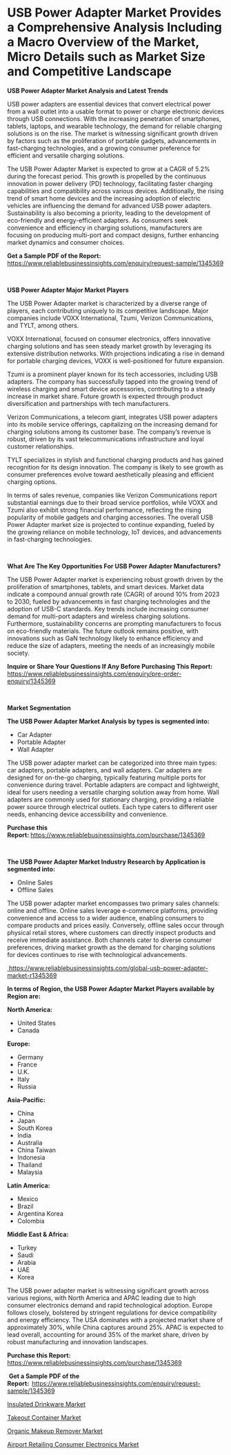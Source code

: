 <p><h1>USB Power Adapter Market Provides a Comprehensive Analysis Including a Macro Overview of the Market, Micro Details such as Market Size and Competitive Landscape</h1></p><p><strong>USB Power Adapter Market Analysis and Latest Trends</strong></p>
<p><p>USB power adapters are essential devices that convert electrical power from a wall outlet into a usable format to power or charge electronic devices through USB connections. With the increasing penetration of smartphones, tablets, laptops, and wearable technology, the demand for reliable charging solutions is on the rise. The market is witnessing significant growth driven by factors such as the proliferation of portable gadgets, advancements in fast-charging technologies, and a growing consumer preference for efficient and versatile charging solutions.</p><p>The USB Power Adapter Market is expected to grow at a CAGR of 5.2% during the forecast period. This growth is propelled by the continuous innovation in power delivery (PD) technology, facilitating faster charging capabilities and compatibility across various devices. Additionally, the rising trend of smart home devices and the increasing adoption of electric vehicles are influencing the demand for advanced USB power adapters. Sustainability is also becoming a priority, leading to the development of eco-friendly and energy-efficient adapters. As consumers seek convenience and efficiency in charging solutions, manufacturers are focusing on producing multi-port and compact designs, further enhancing market dynamics and consumer choices.</p></p>
<p><strong>Get a Sample PDF of the Report:&nbsp;</strong> <a href="https://www.reliablebusinessinsights.com/enquiry/request-sample/1345369?utm_campaign=1119&utm_medium=2&utm_source=Github&utm_content=ia&utm_term=06022025&utm_id=usb-power-adapter">https://www.reliablebusinessinsights.com/enquiry/request-sample/1345369</a></p>
<p>&nbsp;</p>
<p><strong>USB Power Adapter Major Market Players</strong></p>
<p><p>The USB Power Adapter market is characterized by a diverse range of players, each contributing uniquely to its competitive landscape. Major companies include VOXX International, Tzumi, Verizon Communications, and TYLT, among others.</p><p>VOXX International, focused on consumer electronics, offers innovative charging solutions and has seen steady market growth by leveraging its extensive distribution networks. With projections indicating a rise in demand for portable charging devices, VOXX is well-positioned for future expansion.</p><p>Tzumi is a prominent player known for its tech accessories, including USB adapters. The company has successfully tapped into the growing trend of wireless charging and smart device accessories, contributing to a steady increase in market share. Future growth is expected through product diversification and partnerships with tech manufacturers.</p><p>Verizon Communications, a telecom giant, integrates USB power adapters into its mobile service offerings, capitalizing on the increasing demand for charging solutions among its customer base. The company’s revenue is robust, driven by its vast telecommunications infrastructure and loyal customer relationships.</p><p>TYLT specializes in stylish and functional charging products and has gained recognition for its design innovation. The company is likely to see growth as consumer preferences evolve toward aesthetically pleasing and efficient charging options.</p><p>In terms of sales revenue, companies like Verizon Communications report substantial earnings due to their broad service portfolios, while VOXX and Tzumi also exhibit strong financial performance, reflecting the rising popularity of mobile gadgets and charging accessories. The overall USB Power Adapter market size is projected to continue expanding, fueled by the growing reliance on mobile technology, IoT devices, and advancements in fast-charging technologies.</p></p>
<p>&nbsp;</p>
<p><strong>What Are The Key Opportunities For USB Power Adapter Manufacturers?</strong></p>
<p><p>The USB Power Adapter market is experiencing robust growth driven by the proliferation of smartphones, tablets, and smart devices. Market data indicate a compound annual growth rate (CAGR) of around 10% from 2023 to 2030, fueled by advancements in fast charging technologies and the adoption of USB-C standards. Key trends include increasing consumer demand for multi-port adapters and wireless charging solutions. Furthermore, sustainability concerns are prompting manufacturers to focus on eco-friendly materials. The future outlook remains positive, with innovations such as GaN technology likely to enhance efficiency and reduce the size of adapters, meeting the needs of an increasingly mobile society.</p></p>
<p><strong>Inquire or Share Your Questions If Any Before Purchasing This Report:</strong> <a href="https://www.reliablebusinessinsights.com/enquiry/pre-order-enquiry/1345369?utm_campaign=1119&utm_medium=2&utm_source=Github&utm_content=ia&utm_term=06022025&utm_id=usb-power-adapter">https://www.reliablebusinessinsights.com/enquiry/pre-order-enquiry/1345369</a></p>
<p>&nbsp;</p>
<p><strong>Market Segmentation</strong></p>
<p><strong>The USB Power Adapter Market Analysis by types is segmented into:</strong></p>
<p><ul><li>Car Adapter</li><li>Portable Adapter</li><li>Wall Adapter</li></ul></p>
<p><p>The USB power adapter market can be categorized into three main types: car adapters, portable adapters, and wall adapters. Car adapters are designed for on-the-go charging, typically featuring multiple ports for convenience during travel. Portable adapters are compact and lightweight, ideal for users needing a versatile charging solution away from home. Wall adapters are commonly used for stationary charging, providing a reliable power source through electrical outlets. Each type caters to different user needs, enhancing device accessibility and convenience.</p></p>
<p><strong>Purchase this Report:&nbsp;</strong><a href="https://www.reliablebusinessinsights.com/purchase/1345369?utm_campaign=1119&utm_medium=2&utm_source=Github&utm_content=ia&utm_term=06022025&utm_id=usb-power-adapter">https://www.reliablebusinessinsights.com/purchase/1345369</a></p>
<p>&nbsp;</p>
<p><strong>The USB Power Adapter Market Industry Research by Application is segmented into:</strong></p>
<p><ul><li>Online Sales</li><li>Offline Sales</li></ul></p>
<p><p>The USB power adapter market encompasses two primary sales channels: online and offline. Online sales leverage e-commerce platforms, providing convenience and access to a wider audience, enabling consumers to compare products and prices easily. Conversely, offline sales occur through physical retail stores, where customers can directly inspect products and receive immediate assistance. Both channels cater to diverse consumer preferences, driving market growth as the demand for charging solutions for devices continues to rise with technological advancements.</p></p>
<p><a href="https://www.reliablebusinessinsights.com/global-usb-power-adapter-market-r1345369?utm_campaign=1119&utm_medium=2&utm_source=Github&utm_content=ia&utm_term=06022025&utm_id=usb-power-adapter">&nbsp;https://www.reliablebusinessinsights.com/global-usb-power-adapter-market-r1345369</a></p>
<p><strong>In terms of Region, the USB Power Adapter Market Players available by Region are:</strong></p>
<p>
    <p> <strong> North America: </strong>
        <ul>
            <li>United States</li>
            <li>Canada</li>
        </ul>
        </p> 
    <p> <strong> Europe: </strong>
        <ul>
            <li>Germany</li>
            <li>France</li>
            <li>U.K.</li>
            <li>Italy</li>
            <li>Russia</li>
        </ul>
        </p> 
    <p> <strong> Asia-Pacific: </strong>
        <ul>
            <li>China</li>
            <li>Japan</li>
            <li>South Korea</li>
            <li>India</li>
            <li>Australia</li>
            <li>China Taiwan</li>
            <li>Indonesia</li>
            <li>Thailand</li>
            <li>Malaysia</li>
        </ul>
        </p> 
    <p> <strong> Latin America: </strong>
        <ul>
            <li>Mexico</li>
            <li>Brazil</li>
            <li>Argentina Korea</li>
            <li>Colombia</li>
        </ul>
        </p> 
    <p> <strong> Middle East & Africa: </strong>
        <ul>
            <li>Turkey</li>
            <li>Saudi</li>
            <li>Arabia</li>
            <li>UAE</li>
            <li>Korea</li>
        </ul>
    </p>
    </p>
<p><p>The USB power adapter market is witnessing significant growth across various regions, with North America and APAC leading due to high consumer electronics demand and rapid technological adoption. Europe follows closely, bolstered by stringent regulations for device compatibility and energy efficiency. The USA dominates with a projected market share of approximately 30%, while China captures around 25%. APAC is expected to lead overall, accounting for around 35% of the market share, driven by robust manufacturing and innovation landscapes.</p></p>
<p><strong>Purchase this Report: </strong><a href="https://www.reliablebusinessinsights.com/purchase/1345369?utm_campaign=1119&utm_medium=2&utm_source=Github&utm_content=ia&utm_term=06022025&utm_id=usb-power-adapter">https://www.reliablebusinessinsights.com/purchase/1345369</a></p>
<p>&nbsp;<strong>Get a Sample PDF of the Report:&nbsp;&nbsp;</strong><a href="https://www.reliablebusinessinsights.com/enquiry/request-sample/1345369?utm_campaign=1119&utm_medium=2&utm_source=Github&utm_content=ia&utm_term=06022025&utm_id=usb-power-adapter">https://www.reliablebusinessinsights.com/enquiry/request-sample/1345369</a></p>
<p><strong></strong></p>
<p><p><a href="https://github.com/lynlynyusay/Market-Research-Report-List-1/blob/main/insulated-drinkware-market.md?utm_campaign=1119&utm_medium=2&utm_source=Github&utm_content=ia&utm_term=06022025&utm_id=usb-power-adapter">Insulated Drinkware Market</a></p><p><a href="https://github.com/balapopepi/Market-Research-Report-List-1/blob/main/takeout-container-market.md?utm_campaign=1119&utm_medium=2&utm_source=Github&utm_content=ia&utm_term=06022025&utm_id=usb-power-adapter">Takeout Container Market</a></p><p><a href="https://github.com/tashipmhuiri/Market-Research-Report-List-1/blob/main/organic-makeup-remover-market.md?utm_campaign=1119&utm_medium=2&utm_source=Github&utm_content=ia&utm_term=06022025&utm_id=usb-power-adapter">Organic Makeup Remover Market</a></p><p><a href="https://github.com/akrachveslov/Market-Research-Report-List-1/blob/main/airport-retailing-consumer-electronics-market.md?utm_campaign=1119&utm_medium=2&utm_source=Github&utm_content=ia&utm_term=06022025&utm_id=usb-power-adapter">Airport Retailing Consumer Electronics Market</a></p></p>